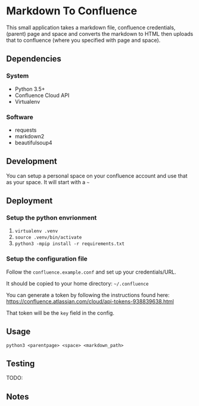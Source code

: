 Markdown To Confluence
======================
This small application takes a markdown file, confluence credentials, (parent)
page and space and converts the markdown to HTML then uploads that to
confluence (where you specified with page and space).

Dependencies
------------
### System
- Python 3.5+
- Confluence Cloud API
- Virtualenv

### Software
- requests
- markdown2
- beautifulsoup4

Development
-----------
You can setup a personal space on your confluence account and use that as your
space.  It will start with a `~`

Deployment
----------
### Setup the python envrionment
1. `virtualenv .venv`
2. `source .venv/bin/activate`
3. `python3 -mpip install -r requirements.txt`

### Setup the configuration file
Follow the `confluence.example.conf` and set up your credentials/URL.

It should be copied to your home directory: `~/.confluence`

You can generate a token by following the instructions found here:
https://confluence.atlassian.com/cloud/api-tokens-938839638.html

That token will be the `key` field in the config.

Usage
-----
`python3 <parentpage> <space> <markdown_path>`

Testing
-------
TODO:

Notes
-----
